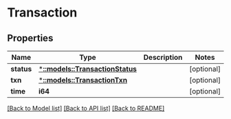 # Transaction

## Properties

Name | Type | Description | Notes
------------ | ------------- | ------------- | -------------
**status** | [***::models::TransactionStatus**](transaction_status.md) |  | [optional] 
**txn** | [***::models::TransactionTxn**](transaction_txn.md) |  | [optional] 
**time** | **i64** |  | [optional] 

[[Back to Model list]](../README.md#documentation-for-models) [[Back to API list]](../README.md#documentation-for-api-endpoints) [[Back to README]](../README.md)


